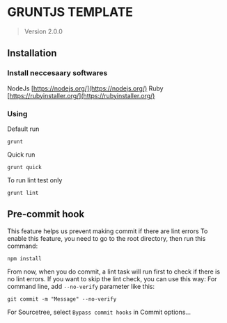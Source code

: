 
# GRUNTJS TEMPLATE
> Version 2.0.0

## Installation

### Install neccesaary softwares
NodeJs
[https://nodejs.org/](https://nodejs.org/)
Ruby
[https://rubyinstaller.org/](https://rubyinstaller.org/)

### Using
Default run
```shell
grunt
```
Quick run
```shell
grunt quick
```
To run lint test only
```shell
grunt lint
```

## Pre-commit hook
This feature helps us prevent making commit if there are lint errors
To enable this feature, you need to go to the root directory, then run this command:
```shell
npm install
```
From now, when you do commit, a lint task will run first to check if there is no lint errors.
If you want to skip the lint check, you can use this way:
For command line, add `--no-verify` parameter like this:
```shell
git commit -m "Message" --no-verify
```
For Sourcetree, select `Bypass commit hooks` in Commit options...
